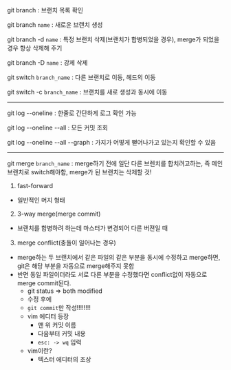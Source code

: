 git branch : 브랜치 목록 확인

git branch `name` : 새로운 브랜치 생성

git branch -d `name` : 특정 브랜치 삭제(브랜치가 합병되었을 경우), merge가 되었을 경우 항상 삭제해 주기

git branch -D `name` : 강제 삭제 

git switch `branch_name` : 다른 브랜치로 이동, 헤드의 이동

git switch -c `branch_name` : 브랜치를 새로 생성과 동시에 이동

---

git log --oneline : 한줄로 간단하게 로그 확인 가능

git log --oneline --all : 모든 커밋 조회

git log --oneline --all --graph : 가지가 어떻게 뻗어나가고 있는지 확인할 수 있음

---

git merge `branch_name` :  merge하기 전에 일단 다른 브렌치를 합치려고하는, 즉 메인 브랜치로 switch해야함, merge가 된 브랜치는 삭제할 것!

1. fast-forward

- 일반적인 머지 형태

2. 3-way merge(merge commit)

- 브랜치를 합병하려 하는데 마스터가 변경되어 다른 버젼일 때

3. merge conflict(충돌이 일어나는 경우)

- merge하는 두 브랜치에서 같은 파일의 같은 부분을 동시에 수정하고 merge하면, git은 해당 부분을 자동으로 merge해주지 못함
- 반면 동일 파일이더라도 서로 다른 부분을 수정했다면 conflict없이 자동으로 merge commit된다.
  - git status => both modified
  - 수정 후에
  - `git commit`만 작성!!!!!!!!
  - vim 에디터 등장
    - 맨 위 커밋 이름
    - 다음부터 커밋 내용
    - `esc: -> wq` 입력
  - vim이란?
    - 텍스터 에디터의 조상
